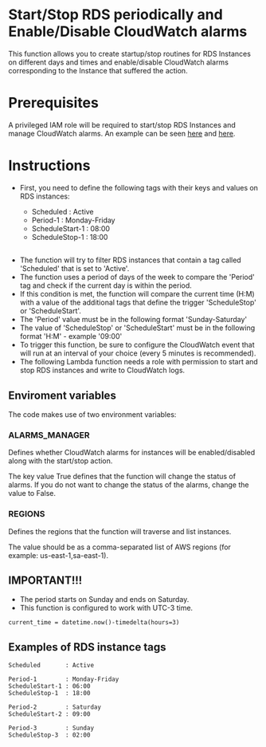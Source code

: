 # Start/Stop RDS periodically and Enable/Disable CloudWatch alarms

This function allows you to create startup/stop routines for RDS Instances on different days and times and enable/disable CloudWatch alarms corresponding to the Instance that suffered the action.

# Prerequisites

A privileged IAM role will be required to start/stop RDS Instances and manage CloudWatch alarms. An example can be seen [here](https://docs.aws.amazon.com/IAM/latest/UserGuide/reference_policies_examples_rds_region.html) and [here](https://docs.amazonaws.cn/en_us/AmazonCloudWatch/latest/monitoring/iam-identity-based-access-control-cw.html).

# Instructions

- First, you need to define the following tags with their keys and values on RDS instances:

    - Scheduled       : Active
    - Period-1        : Monday-Friday
    - ScheduleStart-1 : 08:00
    - ScheduleStop-1  : 18:00

##

- The function will try to filter RDS instances that contain a tag called 'Scheduled' that is set to 'Active'.
- The function uses a period of days of the week to compare the 'Period' tag and check if the current day is within the period.
- If this condition is met, the function will compare the current time (H:M) with a value of the additional tags that define the trigger 'ScheduleStop' or 'ScheduleStart'.
- The 'Period' value must be in the following format 'Sunday-Saturday'
- The value of 'ScheduleStop' or 'ScheduleStart' must be in the following format 'H:M' - example '09:00'
- To trigger this function, be sure to configure the CloudWatch event that will run at an interval of your choice (every 5 minutes is recommended).
- The following Lambda function needs a role with permission to start and stop RDS instances and write to CloudWatch logs.

## Enviroment variables

The code makes use of two environment variables:

### ALARMS_MANAGER

Defines whether CloudWatch alarms for instances will be enabled/disabled along with the start/stop action.

The key value True defines that the function will change the status of alarms. If you do not want to change the status of the alarms, change the value to False.

### REGIONS

Defines the regions that the function will traverse and list instances.

The value should be as a comma-separated list of AWS regions (for example: us-east-1,sa-east-1).

## IMPORTANT!!!

- The period starts on Sunday and ends on Saturday.
- This function is configured to work with UTC-3 time.

`current_time = datetime.now()-timedelta(hours=3)`

## Examples of RDS instance tags

    Scheduled       : Active

    Period-1        : Monday-Friday
    ScheduleStart-1 : 06:00
    ScheduleStop-1  : 18:00

    Period-2        : Saturday
    ScheduleStart-2 : 09:00

    Period-3        : Sunday
    ScheduleStop-3  : 02:00